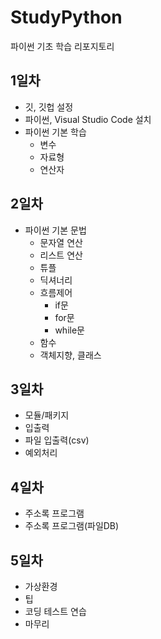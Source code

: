 # StudyPython
파이썬 기초 학습 리포지토리

## 1일차
- 깃, 깃헙 설정
- 파이썬, Visual Studio Code 설치
- 파이썬 기본 학습
    - 변수
    - 자료형
    - 연산자

## 2일차
- 파이썬 기본 문법
    - 문자열 연산
    - 리스트 연산
    - 튜플
    - 딕셔너리
    - 흐름제어
        - if문
        - for문
        - while문
    - 함수
    - 객체지향, 클래스

## 3일차
- 모듈/패키지
- 입출력
- 파일 입출력(csv)
- 예외처리

## 4일차
- 주소록 프로그램
- 주소록 프로그램(파일DB)

## 5일차
- 가상환경
- 팁
- 코딩 테스트 연습
- 마무리